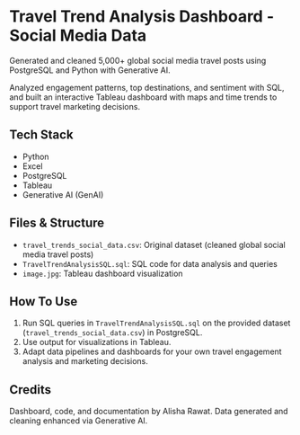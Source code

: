 # Travel Trend Analysis Dashboard - Social Media Data

Generated and cleaned 5,000+ global social media travel posts using PostgreSQL and Python with Generative AI.

Analyzed engagement patterns, top destinations, and sentiment with SQL, and built an interactive Tableau dashboard with maps and time trends to support travel marketing decisions.

## Tech Stack

- Python
- Excel
- PostgreSQL
- Tableau
- Generative AI (GenAI)

## Files & Structure

- `travel_trends_social_data.csv`: Original dataset (cleaned global social media travel posts)
- `TravelTrendAnalysisSQL.sql`: SQL code for data analysis and queries
- `image.jpg`: Tableau dashboard visualization

## How To Use

1. Run SQL queries in `TravelTrendAnalysisSQL.sql` on the provided dataset (`travel_trends_social_data.csv`) in PostgreSQL.
2. Use output for visualizations in Tableau.
3. Adapt data pipelines and dashboards for your own travel engagement analysis and marketing decisions.

## Credits

Dashboard, code, and documentation by Alisha Rawat. Data generated and cleaning enhanced via Generative AI.

